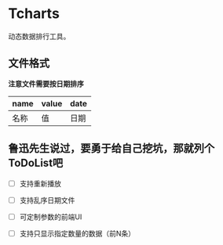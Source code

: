 # Tcharts
动态数据排行工具。

## 文件格式
**注意文件需要按日期排序**

|name|value|date|
|---|---|---|
|名称|值|日期|


## 鲁迅先生说过，要勇于给自己挖坑，那就列个ToDoList吧
- [ ] 支持重新播放
- [ ] 支持乱序日期文件
- [ ] 可定制参数的前端UI
- [ ] 支持只显示指定数量的数据（前N条）




